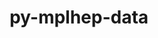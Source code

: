 ---
title: "py-mplhep-data"
layout: cache
categories: [package, develop]
meta: {"compilers": ["none"], "num_specs": 67, "num_specs_by_stack": {"hep": 67, "root": 67}, "oss": ["ubuntu22.04", "ubuntu24.04"], "platforms": ["linux"], "stacks": ["hep", "root"], "targets": ["x86_64_v3"], "versions": ["0.0.4"]}
spec_details: [{"compiler": "none", "hash": "2er5iuawwnzt3lk4c3zghcueni2fb4yg", "os": "ubuntu22.04", "platform": "linux", "size": "-", "stacks": ["hep", "root"], "target": "x86_64_v3", "variants": ["build_system=python_pip"], "versions": ["0.0.4"]}, {"compiler": "none", "hash": "2mpghmembtwtss4zyvxwifomxousrzur", "os": "ubuntu22.04", "platform": "linux", "size": "-", "stacks": ["hep", "root"], "target": "x86_64_v3", "variants": ["build_system=python_pip"], "versions": ["0.0.4"]}, {"compiler": "none", "hash": "2pwneyrq2rf47tylkammc7g3ypsgpky7", "os": "ubuntu24.04", "platform": "linux", "size": "-", "stacks": ["hep", "root"], "target": "x86_64_v3", "variants": ["build_system=python_pip"], "versions": ["0.0.4"]}, {"compiler": "none", "hash": "4akauks7nkqngoj4csviwq64x4zmt3wl", "os": "ubuntu24.04", "platform": "linux", "size": "-", "stacks": ["hep", "root"], "target": "x86_64_v3", "variants": ["build_system=python_pip"], "versions": ["0.0.4"]}, {"compiler": "none", "hash": "5gb3tr53pe5ecldcxchatuxqmvqqkuql", "os": "ubuntu24.04", "platform": "linux", "size": "-", "stacks": ["hep", "root"], "target": "x86_64_v3", "variants": ["build_system=python_pip"], "versions": ["0.0.4"]}, {"compiler": "none", "hash": "5gsoaftosgr27whcuw56f6e2wmrj3jkv", "os": "ubuntu22.04", "platform": "linux", "size": "-", "stacks": ["hep", "root"], "target": "x86_64_v3", "variants": ["build_system=python_pip"], "versions": ["0.0.4"]}, {"compiler": "none", "hash": "5izawz76na56xkz77behtuqns2gde37g", "os": "ubuntu24.04", "platform": "linux", "size": "-", "stacks": ["hep", "root"], "target": "x86_64_v3", "variants": ["build_system=python_pip"], "versions": ["0.0.4"]}, {"compiler": "none", "hash": "67gzfoeeyzegv5kcav2zhampt4oh6min", "os": "ubuntu24.04", "platform": "linux", "size": "-", "stacks": ["hep", "root"], "target": "x86_64_v3", "variants": ["build_system=python_pip"], "versions": ["0.0.4"]}, {"compiler": "none", "hash": "6et5h5yl2br3b7qnxi2ryidlr5mplvxs", "os": "ubuntu22.04", "platform": "linux", "size": "-", "stacks": ["hep", "root"], "target": "x86_64_v3", "variants": ["build_system=python_pip"], "versions": ["0.0.4"]}, {"compiler": "none", "hash": "7cyzqb2jnqtiz4c4lrheribezda2od76", "os": "ubuntu24.04", "platform": "linux", "size": "-", "stacks": ["hep", "root"], "target": "x86_64_v3", "variants": ["build_system=python_pip"], "versions": ["0.0.4"]}, {"compiler": "none", "hash": "7mpaasdpn4dp5inxajyx5k3srgxtwcfj", "os": "ubuntu22.04", "platform": "linux", "size": "-", "stacks": ["hep", "root"], "target": "x86_64_v3", "variants": ["build_system=python_pip"], "versions": ["0.0.4"]}, {"compiler": "none", "hash": "bcb7etu6di6rnm7gaemtg7pag5fvu35f", "os": "ubuntu24.04", "platform": "linux", "size": "-", "stacks": ["hep", "root"], "target": "x86_64_v3", "variants": ["build_system=python_pip"], "versions": ["0.0.4"]}, {"compiler": "none", "hash": "bvjslq3v6panavtvgzdrndcm7f6y22i7", "os": "ubuntu22.04", "platform": "linux", "size": "-", "stacks": ["hep", "root"], "target": "x86_64_v3", "variants": ["build_system=python_pip"], "versions": ["0.0.4"]}, {"compiler": "none", "hash": "cc5wdeqbywzygs5du22pbk6hahtj3qes", "os": "ubuntu22.04", "platform": "linux", "size": "-", "stacks": ["hep", "root"], "target": "x86_64_v3", "variants": ["build_system=python_pip"], "versions": ["0.0.4"]}, {"compiler": "none", "hash": "cehj2zodeoiqzlce7quv655n4dprvymg", "os": "ubuntu22.04", "platform": "linux", "size": "-", "stacks": ["hep", "root"], "target": "x86_64_v3", "variants": ["build_system=python_pip"], "versions": ["0.0.4"]}, {"compiler": "none", "hash": "dbo3bs42qujrl7qogg4x4bmzkaemfxkl", "os": "ubuntu22.04", "platform": "linux", "size": "-", "stacks": ["hep", "root"], "target": "x86_64_v3", "variants": ["build_system=python_pip"], "versions": ["0.0.4"]}, {"compiler": "none", "hash": "dxnni5ba3n24m4gyas4kq53bid6lvjyt", "os": "ubuntu22.04", "platform": "linux", "size": "-", "stacks": ["hep", "root"], "target": "x86_64_v3", "variants": ["build_system=python_pip"], "versions": ["0.0.4"]}, {"compiler": "none", "hash": "evxwsb454qtojvvwmbijw4uqzviuhisv", "os": "ubuntu22.04", "platform": "linux", "size": "-", "stacks": ["hep", "root"], "target": "x86_64_v3", "variants": ["build_system=python_pip"], "versions": ["0.0.4"]}, {"compiler": "none", "hash": "evzqo6u46hlzji6i7cht4akzsp7w3ufg", "os": "ubuntu24.04", "platform": "linux", "size": "-", "stacks": ["hep", "root"], "target": "x86_64_v3", "variants": ["build_system=python_pip"], "versions": ["0.0.4"]}, {"compiler": "none", "hash": "ex7mccjoihitnvvqufuaxtqqkuvxtrhu", "os": "ubuntu22.04", "platform": "linux", "size": "-", "stacks": ["hep", "root"], "target": "x86_64_v3", "variants": ["build_system=python_pip"], "versions": ["0.0.4"]}, {"compiler": "none", "hash": "flbsyjj7m53vpfk6tj533v5t7y7mgdb6", "os": "ubuntu22.04", "platform": "linux", "size": "-", "stacks": ["hep", "root"], "target": "x86_64_v3", "variants": ["build_system=python_pip"], "versions": ["0.0.4"]}, {"compiler": "none", "hash": "gir2v26r2vgwu5tbbh6cvmutifuo2cze", "os": "ubuntu22.04", "platform": "linux", "size": "-", "stacks": ["hep", "root"], "target": "x86_64_v3", "variants": ["build_system=python_pip"], "versions": ["0.0.4"]}, {"compiler": "none", "hash": "gz43vdffacmlohr52htg235opgzixd2r", "os": "ubuntu22.04", "platform": "linux", "size": "-", "stacks": ["hep", "root"], "target": "x86_64_v3", "variants": ["build_system=python_pip"], "versions": ["0.0.4"]}, {"compiler": "none", "hash": "ixhosk7ed4m6akt4w6q26xkp6a5i6jjr", "os": "ubuntu24.04", "platform": "linux", "size": "-", "stacks": ["hep", "root"], "target": "x86_64_v3", "variants": ["build_system=python_pip"], "versions": ["0.0.4"]}, {"compiler": "none", "hash": "k4pw7cvoilhmbs6cghllogysgpgnyc3p", "os": "ubuntu22.04", "platform": "linux", "size": "-", "stacks": ["hep", "root"], "target": "x86_64_v3", "variants": ["build_system=python_pip"], "versions": ["0.0.4"]}, {"compiler": "none", "hash": "ka3futy7pmaq2j67shf4x3eux7ngxxn5", "os": "ubuntu22.04", "platform": "linux", "size": "-", "stacks": ["hep", "root"], "target": "x86_64_v3", "variants": ["build_system=python_pip"], "versions": ["0.0.4"]}, {"compiler": "none", "hash": "kpcd2ei2cl3f2n3tsyojdr7cbearmso4", "os": "ubuntu22.04", "platform": "linux", "size": "-", "stacks": ["hep", "root"], "target": "x86_64_v3", "variants": ["build_system=python_pip"], "versions": ["0.0.4"]}, {"compiler": "none", "hash": "ktowplevwuo62qurniho7pjxhpg5wi5f", "os": "ubuntu22.04", "platform": "linux", "size": "-", "stacks": ["hep", "root"], "target": "x86_64_v3", "variants": ["build_system=python_pip"], "versions": ["0.0.4"]}, {"compiler": "none", "hash": "kvhp5zbk5pxdxvbak2lumksnvaoogxg5", "os": "ubuntu24.04", "platform": "linux", "size": "-", "stacks": ["hep", "root"], "target": "x86_64_v3", "variants": ["build_system=python_pip"], "versions": ["0.0.4"]}, {"compiler": "none", "hash": "ky7724pa6lhqguowogxtbrvsqpa6u3r5", "os": "ubuntu24.04", "platform": "linux", "size": "-", "stacks": ["hep", "root"], "target": "x86_64_v3", "variants": ["build_system=python_pip"], "versions": ["0.0.4"]}, {"compiler": "none", "hash": "l76geeshp6anicospvpkqhf35iu7nlxm", "os": "ubuntu22.04", "platform": "linux", "size": "-", "stacks": ["hep", "root"], "target": "x86_64_v3", "variants": ["build_system=python_pip"], "versions": ["0.0.4"]}, {"compiler": "none", "hash": "lbjdtkwdu7l7l5bovzbuig4ll5zdk3pv", "os": "ubuntu22.04", "platform": "linux", "size": "-", "stacks": ["hep", "root"], "target": "x86_64_v3", "variants": ["build_system=python_pip"], "versions": ["0.0.4"]}, {"compiler": "none", "hash": "lkfikod5cdpfoissiywealrofizht3jw", "os": "ubuntu24.04", "platform": "linux", "size": "-", "stacks": ["hep", "root"], "target": "x86_64_v3", "variants": ["build_system=python_pip"], "versions": ["0.0.4"]}, {"compiler": "none", "hash": "lyoyca3zorlwws4ehku5mwjg3t5k3jp3", "os": "ubuntu24.04", "platform": "linux", "size": "-", "stacks": ["hep", "root"], "target": "x86_64_v3", "variants": ["build_system=python_pip"], "versions": ["0.0.4"]}, {"compiler": "none", "hash": "m6qn2wq7frah4m4vpet5omdg3cwiwvva", "os": "ubuntu22.04", "platform": "linux", "size": "-", "stacks": ["hep", "root"], "target": "x86_64_v3", "variants": ["build_system=python_pip"], "versions": ["0.0.4"]}, {"compiler": "none", "hash": "mzkmewpnruntpan4kvaddh2jgevss3ia", "os": "ubuntu24.04", "platform": "linux", "size": "-", "stacks": ["hep", "root"], "target": "x86_64_v3", "variants": ["build_system=python_pip"], "versions": ["0.0.4"]}, {"compiler": "none", "hash": "n3pfcvpzmvaqwixjdh3hffhxlu7jpqcb", "os": "ubuntu24.04", "platform": "linux", "size": "-", "stacks": ["hep", "root"], "target": "x86_64_v3", "variants": ["build_system=python_pip"], "versions": ["0.0.4"]}, {"compiler": "none", "hash": "nmx7g63bufmzldlxe4uas2gzy5iprml5", "os": "ubuntu22.04", "platform": "linux", "size": "-", "stacks": ["hep", "root"], "target": "x86_64_v3", "variants": ["build_system=python_pip"], "versions": ["0.0.4"]}, {"compiler": "none", "hash": "obo3anefzjvhsyueocquax3cbx5eag4x", "os": "ubuntu22.04", "platform": "linux", "size": "-", "stacks": ["hep", "root"], "target": "x86_64_v3", "variants": ["build_system=python_pip"], "versions": ["0.0.4"]}, {"compiler": "none", "hash": "pc27li6brarzhrgl3ddcw4ze3mw552cs", "os": "ubuntu24.04", "platform": "linux", "size": "-", "stacks": ["hep", "root"], "target": "x86_64_v3", "variants": ["build_system=python_pip"], "versions": ["0.0.4"]}, {"compiler": "none", "hash": "pmhkjdxmnim7zb32fz2fxvv3crgkdvil", "os": "ubuntu24.04", "platform": "linux", "size": "-", "stacks": ["hep", "root"], "target": "x86_64_v3", "variants": ["build_system=python_pip"], "versions": ["0.0.4"]}, {"compiler": "none", "hash": "prkrz2kct3xpjxuedgodfa76ghpinshr", "os": "ubuntu24.04", "platform": "linux", "size": "-", "stacks": ["hep", "root"], "target": "x86_64_v3", "variants": ["build_system=python_pip"], "versions": ["0.0.4"]}, {"compiler": "none", "hash": "prowel5kil4rmf2wecvzqeninty6j2hl", "os": "ubuntu22.04", "platform": "linux", "size": "-", "stacks": ["hep", "root"], "target": "x86_64_v3", "variants": ["build_system=python_pip"], "versions": ["0.0.4"]}, {"compiler": "none", "hash": "qldefglcq4qfyy2ngstr73znjj6t5lr2", "os": "ubuntu24.04", "platform": "linux", "size": "-", "stacks": ["hep", "root"], "target": "x86_64_v3", "variants": ["build_system=python_pip"], "versions": ["0.0.4"]}, {"compiler": "none", "hash": "rawqfwj7i3kz2ywc5kefdtv3pqg3l7de", "os": "ubuntu24.04", "platform": "linux", "size": "-", "stacks": ["hep", "root"], "target": "x86_64_v3", "variants": ["build_system=python_pip"], "versions": ["0.0.4"]}, {"compiler": "none", "hash": "rohcmdn76vbzvg7pk7srdx4cotf77pi4", "os": "ubuntu22.04", "platform": "linux", "size": "-", "stacks": ["hep", "root"], "target": "x86_64_v3", "variants": ["build_system=python_pip"], "versions": ["0.0.4"]}, {"compiler": "none", "hash": "tlulhv4pqxocxgwojkazzlffgu3cc5ay", "os": "ubuntu22.04", "platform": "linux", "size": "-", "stacks": ["hep", "root"], "target": "x86_64_v3", "variants": ["build_system=python_pip"], "versions": ["0.0.4"]}, {"compiler": "none", "hash": "tqenvnuszfczfppvzd6d7lr7rkxcjpns", "os": "ubuntu22.04", "platform": "linux", "size": "-", "stacks": ["hep", "root"], "target": "x86_64_v3", "variants": ["build_system=python_pip"], "versions": ["0.0.4"]}, {"compiler": "none", "hash": "tuis7kkp4lmodbz44ylnko7eg4jkte5s", "os": "ubuntu22.04", "platform": "linux", "size": "-", "stacks": ["hep", "root"], "target": "x86_64_v3", "variants": ["build_system=python_pip"], "versions": ["0.0.4"]}, {"compiler": "none", "hash": "u7bedzuemvzfefhhzsx6d75vd75z5rmm", "os": "ubuntu22.04", "platform": "linux", "size": "-", "stacks": ["hep", "root"], "target": "x86_64_v3", "variants": ["build_system=python_pip"], "versions": ["0.0.4"]}, {"compiler": "none", "hash": "uxhl7vpt4e3tzvrywm2pdpjnoxrghdh2", "os": "ubuntu24.04", "platform": "linux", "size": "-", "stacks": ["hep", "root"], "target": "x86_64_v3", "variants": ["build_system=python_pip"], "versions": ["0.0.4"]}, {"compiler": "none", "hash": "vmvtibrlqs45hptejsh5v4zrdrtq7hba", "os": "ubuntu24.04", "platform": "linux", "size": "-", "stacks": ["hep", "root"], "target": "x86_64_v3", "variants": ["build_system=python_pip"], "versions": ["0.0.4"]}, {"compiler": "none", "hash": "vrc6qd6g4xggqy76diwjdoaxrmjtprlm", "os": "ubuntu22.04", "platform": "linux", "size": "-", "stacks": ["hep", "root"], "target": "x86_64_v3", "variants": ["build_system=python_pip"], "versions": ["0.0.4"]}, {"compiler": "none", "hash": "vtkasqchsd3zyh6tw6n2evvtjicplqoo", "os": "ubuntu24.04", "platform": "linux", "size": "-", "stacks": ["hep", "root"], "target": "x86_64_v3", "variants": ["build_system=python_pip"], "versions": ["0.0.4"]}, {"compiler": "none", "hash": "w2hw7yrargdcnjbdxoks64rpbjlammgv", "os": "ubuntu24.04", "platform": "linux", "size": "-", "stacks": ["hep", "root"], "target": "x86_64_v3", "variants": ["build_system=python_pip"], "versions": ["0.0.4"]}, {"compiler": "none", "hash": "w6rvkhcifnu324kbdxakquweljeruuz6", "os": "ubuntu22.04", "platform": "linux", "size": "-", "stacks": ["hep", "root"], "target": "x86_64_v3", "variants": ["build_system=python_pip"], "versions": ["0.0.4"]}, {"compiler": "none", "hash": "wbnfpt4sourk2i425bm7xw7u3ijrzzbv", "os": "ubuntu22.04", "platform": "linux", "size": "-", "stacks": ["hep", "root"], "target": "x86_64_v3", "variants": ["build_system=python_pip"], "versions": ["0.0.4"]}, {"compiler": "none", "hash": "wjnlong3kqkzsjtyqkwojc4vdjmd3kwn", "os": "ubuntu22.04", "platform": "linux", "size": "-", "stacks": ["hep", "root"], "target": "x86_64_v3", "variants": ["build_system=python_pip"], "versions": ["0.0.4"]}, {"compiler": "none", "hash": "wpk5ayltsf7vbsx64wkwqcrmw5amnp6i", "os": "ubuntu22.04", "platform": "linux", "size": "-", "stacks": ["hep", "root"], "target": "x86_64_v3", "variants": ["build_system=python_pip"], "versions": ["0.0.4"]}, {"compiler": "none", "hash": "xqvekdranocgrudhg7en6klfnkzpedti", "os": "ubuntu22.04", "platform": "linux", "size": "-", "stacks": ["hep", "root"], "target": "x86_64_v3", "variants": ["build_system=python_pip"], "versions": ["0.0.4"]}, {"compiler": "none", "hash": "xxre3ofxrefy6hemo7j7qv5vuxg7itr4", "os": "ubuntu24.04", "platform": "linux", "size": "-", "stacks": ["hep", "root"], "target": "x86_64_v3", "variants": ["build_system=python_pip"], "versions": ["0.0.4"]}, {"compiler": "none", "hash": "yamjzniedjuk7jxwbxouknkuwbmrhab2", "os": "ubuntu24.04", "platform": "linux", "size": "-", "stacks": ["hep", "root"], "target": "x86_64_v3", "variants": ["build_system=python_pip"], "versions": ["0.0.4"]}, {"compiler": "none", "hash": "yb34cc54j2wcr6cplrmjmtgdpny2omuv", "os": "ubuntu22.04", "platform": "linux", "size": "-", "stacks": ["hep", "root"], "target": "x86_64_v3", "variants": ["build_system=python_pip"], "versions": ["0.0.4"]}, {"compiler": "none", "hash": "ykfo24354hm3thrwurva5eyaggtrxydl", "os": "ubuntu22.04", "platform": "linux", "size": "-", "stacks": ["hep", "root"], "target": "x86_64_v3", "variants": ["build_system=python_pip"], "versions": ["0.0.4"]}, {"compiler": "none", "hash": "z6zo45qndxyigy4scqd7zvqovcppvdau", "os": "ubuntu22.04", "platform": "linux", "size": "-", "stacks": ["hep", "root"], "target": "x86_64_v3", "variants": ["build_system=python_pip"], "versions": ["0.0.4"]}, {"compiler": "none", "hash": "zcohqeio3dqt6l6j3ba2n77syuun4alb", "os": "ubuntu24.04", "platform": "linux", "size": "-", "stacks": ["hep", "root"], "target": "x86_64_v3", "variants": ["build_system=python_pip"], "versions": ["0.0.4"]}, {"compiler": "none", "hash": "zip67srfvxgcmy7ztcdgrnr2fec3apof", "os": "ubuntu22.04", "platform": "linux", "size": "-", "stacks": ["hep", "root"], "target": "x86_64_v3", "variants": ["build_system=python_pip"], "versions": ["0.0.4"]}]
---